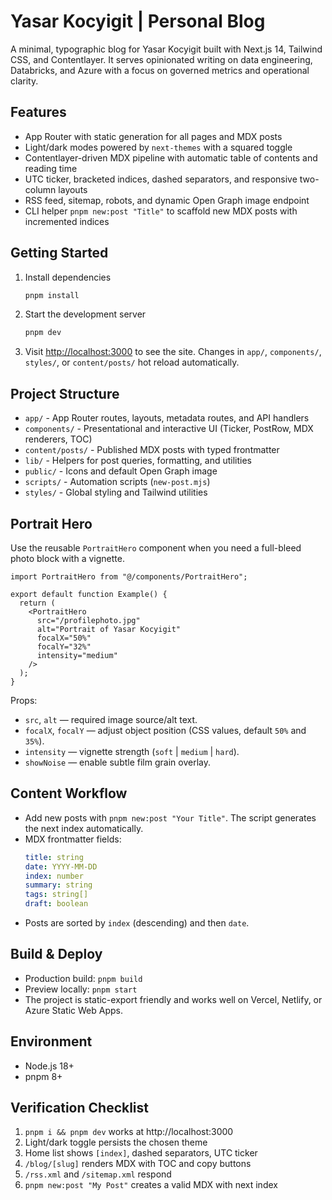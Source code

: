 # Yasar Kocyigit | Personal Blog

A minimal, typographic blog for Yasar Kocyigit built with Next.js 14, Tailwind CSS, and Contentlayer. It serves opinionated writing on data engineering, Databricks, and Azure with a focus on governed metrics and operational clarity.

## Features
- App Router with static generation for all pages and MDX posts
- Light/dark modes powered by `next-themes` with a squared toggle
- Contentlayer-driven MDX pipeline with automatic table of contents and reading time
- UTC ticker, bracketed indices, dashed separators, and responsive two-column layouts
- RSS feed, sitemap, robots, and dynamic Open Graph image endpoint
- CLI helper `pnpm new:post "Title"` to scaffold new MDX posts with incremented indices

## Getting Started
1. Install dependencies
   ```bash
   pnpm install
   ```
2. Start the development server
   ```bash
   pnpm dev
   ```
3. Visit [http://localhost:3000](http://localhost:3000) to see the site. Changes in `app/`, `components/`, `styles/`, or `content/posts/` hot reload automatically.

## Project Structure
- `app/` - App Router routes, layouts, metadata routes, and API handlers
- `components/` - Presentational and interactive UI (Ticker, PostRow, MDX renderers, TOC)
- `content/posts/` - Published MDX posts with typed frontmatter
- `lib/` - Helpers for post queries, formatting, and utilities
- `public/` - Icons and default Open Graph image
- `scripts/` - Automation scripts (`new-post.mjs`)
- `styles/` - Global styling and Tailwind utilities

## Portrait Hero
Use the reusable `PortraitHero` component when you need a full-bleed photo block with a vignette.

```tsx
import PortraitHero from "@/components/PortraitHero";

export default function Example() {
  return (
    <PortraitHero
      src="/profilephoto.jpg"
      alt="Portrait of Yasar Kocyigit"
      focalX="50%"
      focalY="32%"
      intensity="medium"
    />
  );
}
```

Props:
- `src`, `alt` — required image source/alt text.
- `focalX`, `focalY` — adjust object position (CSS values, default `50%` and `35%`).
- `intensity` — vignette strength (`soft` | `medium` | `hard`).
- `showNoise` — enable subtle film grain overlay.

## Content Workflow
- Add new posts with `pnpm new:post "Your Title"`. The script generates the next index automatically.
- MDX frontmatter fields:
  ```yaml
  title: string
  date: YYYY-MM-DD
  index: number
  summary: string
  tags: string[]
  draft: boolean
  ```
- Posts are sorted by `index` (descending) and then `date`.

## Build & Deploy
- Production build: `pnpm build`
- Preview locally: `pnpm start`
- The project is static-export friendly and works well on Vercel, Netlify, or Azure Static Web Apps.

## Environment
- Node.js 18+
- pnpm 8+

## Verification Checklist
1. `pnpm i && pnpm dev` works at http://localhost:3000
2. Light/dark toggle persists the chosen theme
3. Home list shows `[index]`, dashed separators, UTC ticker
4. `/blog/[slug]` renders MDX with TOC and copy buttons
5. `/rss.xml` and `/sitemap.xml` respond
6. `pnpm new:post "My Post"` creates a valid MDX with next index

